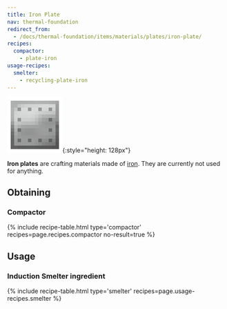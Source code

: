 ```yaml
---
title: Iron Plate
nav: thermal-foundation
redirect_from:
  - /docs/thermal-foundation/items/materials/plates/iron-plate/
recipes:
  compactor:
    - plate-iron
usage-recipes:
  smelter:
    - recycling-plate-iron
---
```


![Iron plate](/assets/images/thermal-foundation/plate-iron.png){:style="height: 128px"}


**Iron plates** are crafting materials made of
[iron](https://minecraft.gamepedia.com/Iron_Ingot). They are currently not used
for anything.


Obtaining
---------

### Compactor
{% include recipe-table.html type='compactor' recipes=page.recipes.compactor no-result=true %}


Usage
-----

### Induction Smelter ingredient
{% include recipe-table.html type='smelter' recipes=page.usage-recipes.smelter %}
